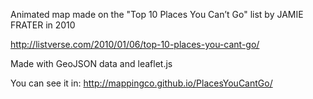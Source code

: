 Animated map made on the "Top 10 Places You Can’t Go" list by JAMIE FRATER in 2010

http://listverse.com/2010/01/06/top-10-places-you-cant-go/

Made with GeoJSON data and leaflet.js

You can see it in: http://mappingco.github.io/PlacesYouCantGo/
